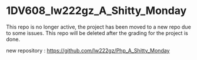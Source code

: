 # 1DV608_lw222gz_A_Shitty_Monday
This repo is no longer active, the project has been moved to a new repo due to some issues. This repo will be deleted after the grading for the project is done.

new repository : https://github.com/lw222gz/Php_A_Shitty_Monday
